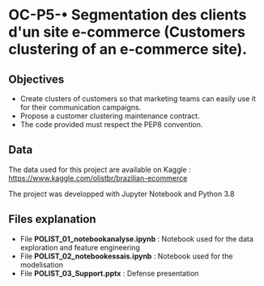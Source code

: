 # OC-P5-•	Segmentation des clients d'un site e-commerce (Customers clustering of an e-commerce site).

## Objectives

* Create clusters of customers so that marketing teams can easily use it for their communication campaigns.
* Propose a customer clustering maintenance contract.
* The code provided must respect the PEP8 convention.

## Data
The data used for this project are available on Kaggle : https://www.kaggle.com/olistbr/brazilian-ecommerce

The project was developped with Jupyter Notebook and Python 3.8

## Files explanation
* File **POLIST_01_notebookanalyse.ipynb** : Notebook used for the data exploration and feature engineering
* File **POLIST_02_notebookessais.ipynb** : Notebook used for the modelisation
* File **POLIST_03_Support.pptx** : Defense presentation
